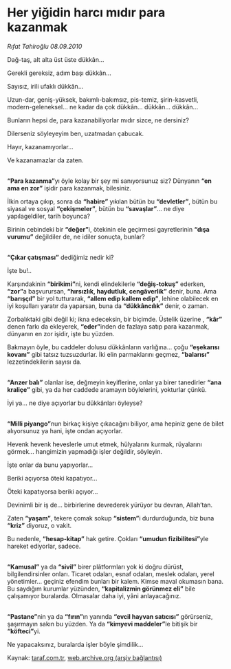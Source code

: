# Her yiğidin harcı mıdır para kazanmak

*Rıfat Tahiroğlu 08.09.2010*

<div class="yazi"><p>Dağ-taş, alt alta üst üste dükkân...</p>
<p>Gerekli gereksiz, adım başı dükkân...</p>
<p>Sayısız, irili ufaklı dükkân...</p>
<p>Uzun-dar, geniş-yüksek, bakımlı-bakımsız, pis-temiz, şirin-kasvetli, modern-geleneksel... ne kadar da çok dükkân... dükkân... dükkân...</p>
<p>Bunların hepsi de, para kazanabiliyorlar mıdır sizce, ne dersiniz?</p>
<p>Dilerseniz söyleyeyim ben, uzatmadan çabucak.</p>
<p>Hayır, kazanamıyorlar...</p>
<p>Ve kazanamazlar da zaten.</p>
<p><b><br/>“Para kazanma”</b>yı öyle kolay bir şey mi sanıyorsunuz siz? Dünyanın <b>“en ama en zor”</b> işidir para kazanmak, bilesiniz.</p>
<p>İlkin ortaya çıkıp, sonra da <b>“habire”</b> yıkılan bütün bu <b>“devletler”</b>, bütün bu siyasal ve sosyal <b>“çekişmeler”</b>, bütün bu <b>“savaşlar”</b>... ne diye yapılageldiler, tarih boyunca?</p>
<p>Birinin cebindeki bir <b>“değer”</b>i, ötekinin ele geçirmesi gayretlerinin <b>“dışa vurumu”</b> değildiler de, ne idiler sonuçta, bunlar?</p>
<p><b><br/>“Çıkar çatışması”</b> dediğimiz nedir ki?</p>
<p>İşte bu!..</p>
<p>Karşındakinin <b>“birikimi”</b>ni, kendi elindekilerle <b>“değiş-tokuş”</b> ederken, <b>“zor”</b>a başvurursan, <b>“hırsızlık, haydutluk, cengâverlik”</b> denir, buna. Ama <b>“barışçıl”</b> bir yol tutturarak, <b>“allem edip kallem edip”</b>, lehine olabilecek en iyi koşulları yaratır da yaparsan, buna da <b>“dükkâncılık”</b> denir, o zaman.</p>
<p>Zorbalıktaki gibi değil ki; ikna edeceksin, bir biçimde. Üstelik üzerine , <b>“kâr”</b> denen farkı da ekleyerek, <b>“eder”</b>inden de fazlaya satıp para kazanmak, dünyanın en zor işidir, işte bu yüzden.</p>
<p>Bakmayın öyle, bu caddeler dolusu dükkânların varlığına... çoğu <b>“eşekarısı kovanı”</b> gibi tatsız tuzsuzdurlar. İki elin parmaklarını geçmez, <b>“balarısı”</b> lezzetindekilerin sayısı da. </p>
<p><b><br/>“Anzer balı”</b> olanlar ise, değmeyin keyiflerine, onlar ya birer tanedirler <b>“ana kraliçe”</b> gibi, ya da her caddede aramayın böylelerini, yokturlar çünkü.</p>
<p>İyi ya... ne diye açıyorlar bu dükkânları öyleyse? </p>
<p><b><br/>“Milli piyango”</b>nun birkaç kişiye çıkacağını biliyor, ama hepiniz gene de bilet alıyorsunuz ya hani, işte ondan açıyorlar.</p>
<p>Hevenk hevenk heveslerle umut etmek, hülyalarını kurmak, rüyalarını görmek... hangimizin yapmadığı işler değildir, söyleyin.</p>
<p>İşte onlar da bunu yapıyorlar...</p>
<p>Beriki açıyorsa öteki kapatıyor...</p>
<p>Öteki kapatıyorsa beriki açıyor...</p>
<p>Devinimli bir iş de... birbirlerine devrederek yürüyor bu devran, Allah’tan.</p>
<p>Zaten <b>“yaşam”</b>, tekere çomak sokup <b>“sistem”</b>i durdurduğunda, biz buna <b>“kriz”</b> diyoruz, o vakit. </p>
<p>Bu nedenle, <b>“hesap-kitap”</b> hak getire. Çokları <b>“umudun fizibilitesi”</b>yle hareket ediyorlar, sadece.</p>
<p><b><br/>“Kamusal”</b> ya da <b>“sivil”</b> birer plâtformları yok ki doğru dürüst, bilgilendirsinler onları. Ticaret odaları, esnaf odaları, meslek odaları, yerel yönetimler... geçiniz efendim bunları bir kalem. Kimse maval okumasın bana. Bu saydığım kurumlar yüzünden, <b>“kapitalizmin görünmez eli”</b> bile çalışamıyor buralarda. Olmasalar daha iyi, yâni anlayacağınız.</p>
<p><b><br/>“Pastane”</b>nin ya da <b>“fırın”</b>ın yanında <b>“evcil hayvan satıcısı”</b> görürseniz, şaşırmayın sakın bu yüzden. Ya da <b>“kimyevi maddeler”</b>le bitişik bir <b>“köfteci”</b>yi.</p>Ne yapacaksınız, buralarda işler böyle şimdilik...</div>

Kaynak: [taraf.com.tr](http://www.taraf.com.tr:80/rifat-tahiroglu/makale-her-yigidin-harci-midir-para-kazanmak.htm), [web.archive.org (arşiv bağlantısı)](http://web.archive.org/web/20100911075740/http://www.taraf.com.tr:80/rifat-tahiroglu/makale-her-yigidin-harci-midir-para-kazanmak.htm)
